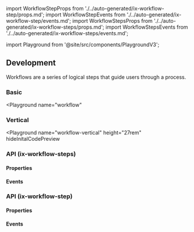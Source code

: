 import WorkflowStepProps from './../auto-generated/ix-workflow-step/props.md';
import WorkflowStepEvents from './../auto-generated/ix-workflow-step/events.md';
import WorkflowStepsProps from './../auto-generated/ix-workflow-steps/props.md';
import WorkflowStepsEvents from './../auto-generated/ix-workflow-steps/events.md';

import Playground from '@site/src/components/PlaygroundV3';

## Development

<!-- introduction start -->
Workflows are a series of logical steps that guide users through a process.
<!-- introduction end -->

### Basic

<Playground
  name="workflow"
  >
</Playground>

### Vertical

<Playground
  name="workflow-vertical"
  height="27rem"
  hideInitalCodePreview
  >
</Playground>

### API (ix-workflow-steps)

#### Properties

<WorkflowStepsProps />

#### Events

<WorkflowStepsEvents />

### API (ix-workflow-step)

#### Properties

<WorkflowStepProps />

#### Events

<WorkflowStepEvents />
